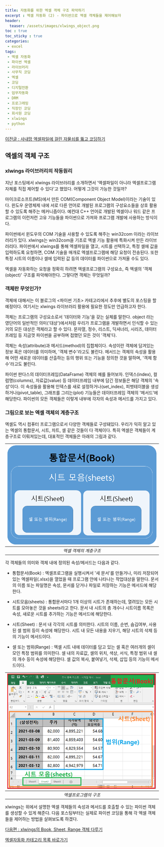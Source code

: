 ```yaml
---
title: 자동화를 위한 엑셀 객체 구조 파악하기 
excerpt : 엑셀 자동화 (2) - 파이썬으로 엑셀 객체들을 제어해보자 
header:
  teaser: /assets/images/xlwings_object.png
toc : true
toc_sticky : true
categories: 
 - excel
tags:
 - 엑셀 자동화
 - 파이썬 엑셀
 - 라이브러리
 - 사무직 코딩
 - 엑셀
 - 코딩
 - 디지털전환
 - 업무자동화
 - DRM
 - 프로그래밍
 - 직장인 코딩
 - 회사원 코딩
 - xlwings
 - python
---
```


[이전글 : 사내망 엑셀파일에 걸린 자물쇠를 뚫고 코딩하기](/excel/excel1)

## 엑셀의 객체 구조

### xlwings 라이브러리의 작동원리

지난 포스팅에서 xlwings 라이브러리를 소개하면서 '액셀파일이 아니라 엑셀프로그램 자체를 직접 제어할 수 있다'고 했었다. 어떻게 그것이 가능한 것일까?

마이크로소프트(MS)에서 만든 COM(Component Object Model)이라는 기술이 있다. 윈도우 운영체제 내에 서로 다른 언어로 개발된 프로그램의 
구성요소들을 상호 활용할 수 있도록 해주는 메커니즘이다. 예컨대 C++ 언어로 개발된 엑셀이나 워드 같은 프로그램의
이런저런 고유 기능들을 파이썬으로 가져와 프로그램 개발에 사용하는 방식이다. 

파이썬에서 윈도우의 COM 기술을 사용할 수 있도록 해주는 win32com 이라는 라이브러리가 있다. xlwings는
win32com을 기초로 엑셀 기능 활용에 특화시켜 만든 라이브러리다. 파이썬에서 xlwings를 통해 엑셀파일을 열고,
시트를 선택하고, 특정 셀에 값을 입력하도록 요청하면, COM 기술을 매개로 엑셀프로그램에 해당 요청이
전송된다. 또한 특정 시트의 이름이나 셀에 입력된 값 등의 데이터를 파이썬으로 가져올 수도 있다. 

엑셀을 자동화하는 요청을 정확히 하려면 엑셀프로그램의 구성요소, 즉 엑셀의 '객체(object)' 구조를 
파악해야한다. 그렇다면 객체는 무엇일까?

### 객체란 무엇인가?

객체에 대해서는 이 블로그의 <파이썬 기초> 카테고리에서 추후에 별도의 포스팅을 할 예정이다. 여기서는
xlwings 라이브러리 활용에 필요한 정도만 언급하고자 한다.

객체는 프로그램의 구성요소로서 '데이터와 기능'을 갖는 실체를 말한다. object 라는 영단어의 일반적인 의미('대상')에서처럼
우리가 프로그램을 개발하면서 인식할 수 있는 거의 모든 대상은 객체라고 할 수 있다. 문자열, 정수,
리스트, 딕셔너리, 시리즈, 데이터프레임 등 지금껏 파이썬을 공부하며 접했던 모든 것이 '객체'다.

객체는 속성(attribute)과 메서드(method)의 집합체이다. 속성이란 객체에 담겨있는 정보 혹은 데이터를 의미하며, '객체 변수'라고도 불린다.
메서드는 객체의 속성을 활용해 어떤 새로운 데이터를 산출하는 등의 행위 또는 기능을 정의한 것을 말하며, '객체 함수'라고도 불린다.

파이썬 판다스의 데이터프레임(DataFrame) 객체의 예를 들어보자. 인덱스(index), 컬럼명(columns), 자료값(value) 등
데이터프레임 내부에 담긴 정보들은 해당 객체의 '속성'이다. 이 속성들을 활용해 인덱스를 새로 설정하거나(set_index), 
피벗테이블을 생성하거나(pivot_table), 그래프를 그리는(plot) 기능들은 데이터프레임 객체의 '메서드'에 해당한다.
파이썬의 모든 객체들은 이렇게 내부에 각자의 속성과 메서드를 가지고 있다. 

### 그림으로 보는 엑셀 객체의 계층구조 

엑셀도 역시 컴퓨터 프로그램으로서 다양한 객체들로 구성돼있다. 우리가 익히 알고 있는 엑셀의 통합문서, 시트, 차트, 셀
같은 것들이 다 객체이다. 특히 엑셀은 객체들이 계층구조로 이뤄져있는데, 대표적인 객체들은 아래의
그림과 같다.

|![xlwings_object](/assets/images/xlwings_object.png)|
|:---:|
|_엑셀 객체의 계층구조_|

각 객체들의 의미와 객체 내에 정의된 속성/메서드는 다음과 같다.

* 통합문서(Book) : 엑셀프로그램을 실행시켜서 '새 문서'를 만들거나, 미리 저장되어 있는 엑셀파일(.xlsx)을
  열었을 때 프로그램 안에 나타나는 작업대상을 말한다. 문서의 이름 또는 파일명은 속성, 문서를 닫거나 파일로 저장하는
  기능은 메서드에 해당한다.
  
* 시트모음(sheets) : 통합문서마다 1개 이상의 시트가 존재하는데, 열려있는 모든 시트를 모아놓은 것을 
  sheets라고 한다. 문서 내 시트의 총 개수나 시트이름 목록은 속성, 새로운 시트를 추가하는 기능은 메서드에 해당한다.
  
* 시트(Sheet) : 문서 내 각각의 시트를 의미한다. 시트의 이름, 순번, 숨김여부, 사용된 셀 범위 등이 속성에 해당한다.
  시트 내 모든 내용을 지우기, 해당 시트의 삭제 등의 기능이 메서드이다.
  
* 셀 또는 범위(Range) : 엑셀 시트 내에 데이터를 담고 있는 셀 혹은 여러개의 셀이 모인 특정 범위를 의미한다. 셀 내의
  자료값, 셀의 위치, 색상, 서식, 특정 범위 내 셀의 개수 등이 속성에 해당한다. 셀 값의 복사, 붙여넣기, 삭제, 삽입 등의 기능이
  메서드이다.
  
|![xlwings_excel](/assets/images/xlwings_excel.png)|
|:---:|
|_엑셀프로그램의 구조_|

xlwings는 위에서 설명한 엑셀 객체들의 속성과 메서드를 호출할 수 있는 파이썬 객체를 생성할 수 있게 해준다.
다음 포스팅부터는 실제로 파이썬 코딩을 통해 각 엑셀 객체들을 제어하는 방법을 살펴보도록 하겠다.

[다음편 : xlwings의 Book, Sheet, Range 객체 다루기](/excel/excel3)

[엑셀자동화 카테고리 목록 바로가기](/excel)